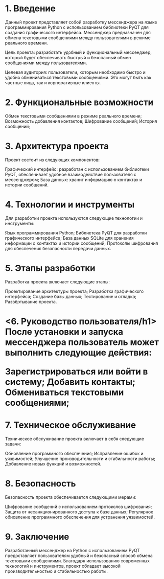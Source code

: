 <h1>1. Введение</h1>
Данный проект представляет собой разработку мессенджера на языке программирования Python с использованием библиотеки PyQT для создания графического интерфейса. Мессенджер предназначен для обмена текстовыми сообщениями между пользователями в режиме реального времени.

Цель проекта: разработать удобный и функциональный мессенджер, который будет обеспечивать быстрый и безопасный обмен сообщениями между пользователями.

Целевая аудитория: пользователи, которым необходимо быстро и удобно обмениваться текстовыми сообщениями. Это могут быть как частные лица, так и корпоративные клиенты.

<h1>2. Функциональные возможности</h1>
Обмен текстовыми сообщениями в режиме реального времени;
Возможность добавления контактов;
Шифрование сообщений;
История сообщений;

<h1>3. Архитектура проекта</h1>
Проект состоит из следующих компонентов:

Графический интерфейс: разработан с использованием библиотеки PyQT, обеспечивает удобное взаимодействие пользователя с мессенджером;
База данных: хранит информацию о контактах и истории сообщений.

<h1>4. Технологии и инструменты</h1>
Для разработки проекта используются следующие технологии и инструменты:

Язык программирования Python;
Библиотека PyQT для разработки графического интерфейса;
База данных SQLite для хранения информации о контактах и истории сообщений;
Протоколы шифрования для обеспечения безопасности передачи данных.

<h1>5. Этапы разработки</h1>
Разработка проекта включает следующие этапы:

Проектирование архитектуры проекта;
Разработка графического интерфейса;
Создание базы данных;
Тестирование и отладка;
Развёртывание проекта.

<h1><6. Руководство пользователя/h1>
После установки и запуска мессенджера пользователь может выполнить следующие действия:

Зарегистрироваться или войти в систему;
Добавить контакты;
Обмениваться текстовыми сообщениями;

<h1>7. Техническое обслуживание</h1>
Техническое обслуживание проекта включает в себя следующие задачи:

Обновление программного обеспечения;
Исправление ошибок и уязвимостей;
Улучшение производительности и стабильности работы;
Добавление новых функций и возможностей.

<h1>8. Безопасность</h1>
Безопасность проекта обеспечивается следующими мерами:

Шифрование сообщений с использованием протоколов шифрования;
Защита от несанкционированного доступа к базе данных;
Регулярное обновление программного обеспечения для устранения уязвимостей.

<h1>9. Заключение</h1>
Разработанный мессенджер на Python с использованием PyQT предоставляет пользователям удобный и безопасный способ обмена текстовыми сообщениями. Благодаря использованию современных технологий и инструментов, проект обладает высокой производительностью и стабильностью работы.

